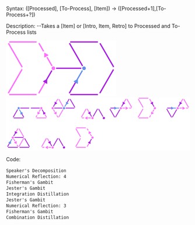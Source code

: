 Syntax:
(\[Processed], \[To-Process], \[Item]) -> (\[Processed+1],\[To-Process+?])

Description:
\--Takes a \[Item] or \[Intro, Item, Retro] to Processed and To-Process lists

![Merge Next List Pattern](../../Images/Merge%20Next%20List%20Pattern.png)
![Merge Next List Code](../../Images/Merge%20Next%20List%20Code.png)

Code:
```
Speaker's Decomposition
Numerical Reflection: 4
Fisherman's Gambit
Jester's Gambit
Integration Distillation
Jester's Gambit
Numerical Reflection: 3
Fisherman's Gambit
Combination Distillation
```